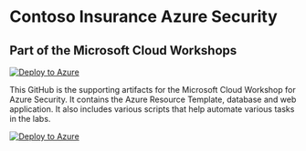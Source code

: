# Contoso Insurance Azure Security
## Part of the Microsoft Cloud Workshops

[![Deploy to Azure](http://azuredeploy.net/deploybutton.png)](https://azuredeploy.net/)

This GitHub is the supporting artifacts for the Microsoft Cloud Workshop for Azure Security.  It contains the Azure Resource Template, database and web application.  It also includes various scripts that help automate various tasks in the labs.

[![Deploy to Azure](http://azuredeploy.net/deploybutton.png)](https://azuredeploy.net/)
